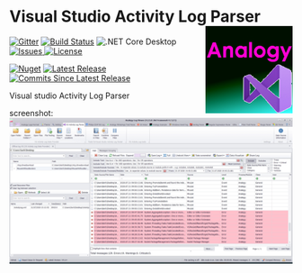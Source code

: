# Visual Studio Activity Log Parser   <img src="./Assets/AnalogyVS.png" align="right" width="155px" height="155px">

<p align="center">

[![Gitter](https://badges.gitter.im/Analogy-LogViewer/community.svg)](https://gitter.im/Analogy-LogViewer/community?utm_source=badge&utm_medium=badge&utm_campaign=pr-badge) [![Build Status](https://dev.azure.com/Analogy-LogViewer/Analogy%20Log%20Viewer/_apis/build/status/Analogy-LogViewer.Analogy.LogViewer.VisualStudioLogParser?branchName=master)](https://dev.azure.com/Analogy-LogViewer/Analogy%20Log%20Viewer/_build/latest?definitionId=33&branchName=master) ![.NET Core Desktop](https://github.com/Analogy-LogViewer/Analogy.LogViewer.VisualStudioLogParser/workflows/.NET%20Core%20Desktop/badge.svg)
 <a href="https://github.com/Analogy-LogViewer/Analogy.LogViewer.VisualStudioLogParser/issues">
    <img src="https://img.shields.io/github/issues/Analogy-LogViewer/Analogy.LogViewer.VisualStudioLogParser" img alt="Issues"/>
</a>
<a href="https://github.com/Analogy-LogViewer/Analogy.LogViewer.VisualStudioLogParser/blob/master/LICENSE">
    <img src="https://img.shields.io/github/license/Analogy-LogViewer/Analogy.LogViewer.VisualStudioLogParser" img alt="License"/>
</a>

 [![Nuget](https://img.shields.io/nuget/v/Analogy.LogViewer.VisualStudioLogParser)](https://www.nuget.org/packages/Analogy.LogViewer.VisualStudioLogParser/)
<a href="https://github.com/Analogy-LogViewer/Analogy.LogViewer.VisualStudioLogParser/releases">
    <img src="https://img.shields.io/github/v/release/Analogy-LogViewer/Analogy.LogViewer.VisualStudioLogParser" img alt="Latest Release"/>
</a>
<a href="https://github.com/Analogy-LogViewer/Analogy.LogViewer.VisualStudioLogParser/compare/V1.0.0...master">
    <img src="https://img.shields.io/github/commits-since/Analogy-LogViewer/Analogy.LogViewer.VisualStudioLogParser/latest" img alt="Commits Since Latest Release"/>
</a>
</p>

Visual studio Activity Log Parser

screenshot:
![Main screen](Assets/screenshot.jpg)
